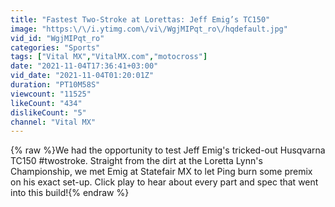 ```yaml
---
title: "Fastest Two-Stroke at Lorettas: Jeff Emig’s TC150"
image: "https:\/\/i.ytimg.com\/vi\/WgjMIPqt_ro\/hqdefault.jpg"
vid_id: "WgjMIPqt_ro"
categories: "Sports"
tags: ["Vital MX","VitalMX.com","motocross"]
date: "2021-11-04T17:36:41+03:00"
vid_date: "2021-11-04T01:20:01Z"
duration: "PT10M58S"
viewcount: "11525"
likeCount: "434"
dislikeCount: "5"
channel: "Vital MX"
---
```

{% raw %}We had the opportunity to test Jeff Emig's tricked-out Husqvarna TC150 #twostroke. Straight from the dirt at the Loretta Lynn's Championship, we met Emig at Statefair MX to let Ping burn some premix on his exact set-up. Click play to hear about every part and spec that went into this build!{% endraw %}
